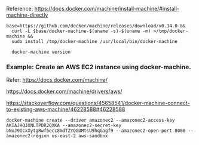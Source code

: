 
Reference: https://docs.docker.com/machine/install-machine/#install-machine-directly

    base=https://github.com/docker/machine/releases/download/v0.14.0 &&
      curl -L $base/docker-machine-$(uname -s)-$(uname -m) >/tmp/docker-machine &&
      sudo install /tmp/docker-machine /usr/local/bin/docker-machine
      
      docker-machine version
      
### Example: Create an AWS EC2 instance using docker-machine.

Refer: https://docs.docker.com/machine/

https://docs.docker.com/machine/drivers/aws/

https://stackoverflow.com/questions/45658541/docker-machine-connect-to-existing-aws-machine/46228588#46228588

    docker-machine create --driver amazonec2 --amazonec2-access-key AKIAJHQJXNLTPDR2QXKA --amazonec2-secret-key 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 --amazonec2-open-port 8000 --amazonec2-region us-east-2 aws-sandbox
